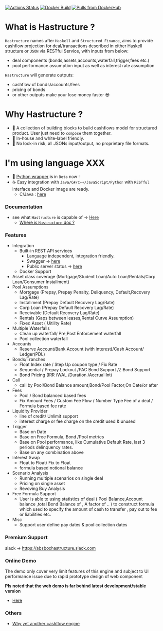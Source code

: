 [![Actions Status](https://github.com/yellowbean/Hastructure/workflows/Haskell%20CI/badge.svg)](https://github.com/yellowbean/Hastructure/actions)
[![Docker Build](https://img.shields.io/docker/v/yellowbean/hastructure?color=green&label=docker)](https://hub.docker.com/r/yellowbean/hastructure)
[![Pulls from DockerHub](https://img.shields.io/docker/pulls/yellowbean/hastructure.svg)](https://hub.docker.com/r/yellowbean/hastructure)


# What is Hastructure ?

``Hastructure`` names after ``Haskell`` and ``Structured Finance``, aims to provide cashflow projection for deal/transactions described in either Haskell structure or ``JSON`` via RESTful Service, with inputs from below:

* deal components (bonds,assets,accounts,waterfall,trigger,fees etc.) 
* pool performance assumption input as well as interest rate assumption

``Hastructure`` will generate outputs:

* cashflow of bonds/accounts/fees
* pricing of bonds
* or other outputs make your lose money faster :sunglasses:

# Why Hastructure ?

* :bricks: A collection of building blocks to build cashflows model for structured product. User just need to `compose` them together.
* :car: In-house and white-label friendly.
* :flags: No lock-in risk, all JSONs input/output, no proprietary file formats.

# I'm using language XXX

* :snake: [Python wrapper](https://github.com/yellowbean/PyABS) is in ``Beta`` now !
* :coffee: Easy integration with ``Java/C#/C++/JavaScript/Python`` with ``RESTful`` interface and Docker image are ready. 
  * C/Java : [here](https://github.com/yellowbean/Hastructure/issues/106)

### Documentation

* see what `Hastructure` is capable of -> [Here](https://absbox-doc.readthedocs.io/en/latest/)
  * [Where is `Hastructure` doc ? ](https://github.com/yellowbean/Hastructure/wiki/Where-is-documentation-of-Hastructure-%3F)

### Features
* Integration
  * Built-in REST API services
    * Language independent, integration friendly.
    * Swagger -> [here](https://github.com/yellowbean/Hastructure/blob/master/swagger.json)
    * Public server status -> [here](https://absbox.org)
  * Docker Support 
* Asset class coverage (Mortgage/Student Loan/Auto Loan/Rentals/Corp Loan/Consumer Installment)
* Pool Assumptions
  * Mortgage (Prepay, Prepay Penalty, Deliquency, Default,Recovery Lag/Rate)
  * Installment (Prepay Default Recovery Lag/Rate) 
  * Corp Loan (Prepay Default Recovery Lag/Rate)
  * Receivable (Default Recovery Lag/Rate)
  * Rentals (Gaps between leases,Rental Curve Assumption) 
  * Fixed Asset ( Uitility Rate)
* Multiple Waterfalls
  * Clean up waterfall/ Pre,Post Enforcement waterfall
  * Pool collection waterfall
* Accounts
  * Reserve Account/Bank Account (with interest)/Cash Account/ Ledger(PDL)
* Bonds/Tranches
  * Float Index rate / Step Up coupon type / Fix Rate
  * Sequential / Prepay Lockout /PAC Bond Support /Z Bond Support 
  * Bond Pricing (IRR /WAL /Duration /Accrual Int)
* Call
  * call by Pool/Bond Balance amount;Bond/Pool Factor;On Date/or after
* Fees
  * Pool / Bond balanced based fees 
  * Fix Amount Fees / Custom Fee Flow / Number Type Fee of a deal / Formula based fee rate 
* Liquidity Provider 
  * line of credit/ Unlimit support 
  * interest charge or fee charge on the credit used & unused
* Trigger 
  * Base on Date 
  * Base on Free Formula, Bond /Pool metrics
  * Base on Pool performance, like Cumulative Default Rate, last 3 periods delinquency rates.
  * Base on any combination above
* Interest Swap
  * Float to Float/ Fix to Float
  * formula based notional balance
* Scenario Analysis
  * Running multiple scenarios on single deal
  * Pricing on single asset 
  * Revoving Buy Analysis 
* Free Formula Support 
  * User is able to using statistics of deal ( Pool Balance,Account balance ,total Bond Balance of , A factor of .. ) to construct formula which used to specify the amount of cash to transfer , pay out to fee or liabilities etc.
* Misc
  * Support user define pay dates & pool collection dates 

### Premium Support

  slack -> https://absboxhastructure.slack.com 


### Online Demo

The demo only cover very limit features of this engine and subject to UI performance issue due to rapid prototype design of web component

**Pls noted that the web demo is far behind latest development/stable version**

* [Here](https://deal-bench.xyz)


### Others
* [Why yet another cashflow engine](https://github.com/yellowbean/Hastructure/wiki/Why-Yet-Anohter-Cashflow-Engine)
